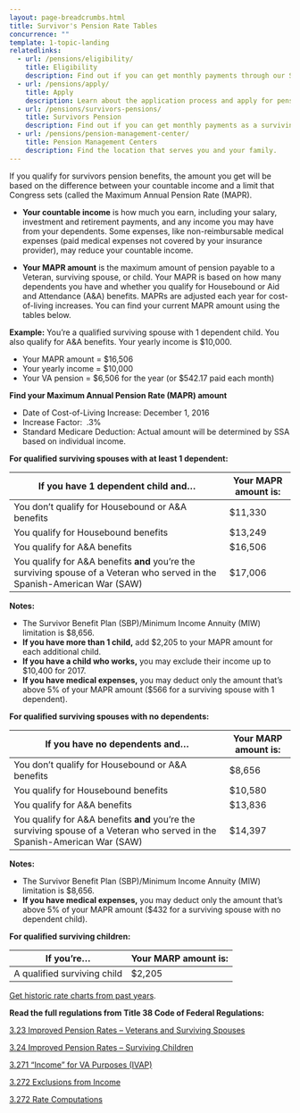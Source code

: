 ```yaml
---
layout: page-breadcrumbs.html
title: Survivor's Pension Rate Tables
concurrence: "" 
template: 1-topic-landing
relatedlinks:
  - url: /pensions/eligibility/
    title: Eligibility
    description: Find out if you can get monthly payments through our Survivors Pension program.
  - url: /pensions/apply/
    title: Apply
    description: Learn about the application process and apply for pension benefits.
  - url: /pensions/survivors-pensions/
    title: Survivors Pension
    description: Find out if you can get monthly payments as a surviving spouse. 
  - url: /pensions/pension-management-center/
    title: Pension Management Centers
    description: Find the location that serves you and your family. 
---
```


<div class="va-introtext">

If you qualify for survivors pension benefits, the amount you get will be based on the difference between your countable income and a limit that Congress sets (called the Maximum Annual Pension Rate (MAPR). 

</div>

- **Your countable income** is how much you earn, including your salary, investment and retirement payments, and any income you may have from your dependents. Some expenses, like non-reimbursable medical expenses (paid medical expenses not covered by your insurance provider), may reduce your countable income.

- **Your MAPR amount** is the maximum amount of pension payable to a Veteran, surviving spouse, or child. Your MAPR is based on how many dependents you have and whether you qualify for Housebound or Aid and Attendance (A&A) benefits. MAPRs are adjusted each year for cost-of-living increases. You can find your current MAPR amount using the tables below.

**Example:**
You’re a qualified surviving spouse with 1 dependent child. You also qualify for A&A benefits. Your yearly income is $10,000.

* Your MAPR amount = $16,506
* Your yearly income = $10,000
* Your VA pension = $6,506 for the year (or $542.17 paid each month)

**Find your Maximum Annual Pension Rate (MAPR) amount**

* Date of Cost-of-Living Increase: December 1, 2016
* Increase Factor:  .3%
* Standard Medicare Deduction: Actual amount will be determined by SSA based on individual income.

**For qualified surviving spouses with at least 1 dependent:**

| **If you have 1 dependent child and…** | **Your MAPR amount is:** | 
| --- | --- | 
| You don’t qualify for Housebound or A&A benefits | $11,330 | 
| You qualify for Housebound benefits | $13,249| 
| You qualify for A&A benefits| $16,506| 
| You qualify for A&A benefits **and** you’re the surviving spouse of a Veteran who served in the Spanish-American War (SAW) | $17,006 | 

**Notes:** 
- The Survivor Benefit Plan (SBP)/Minimum Income Annuity (MIW) limitation is $8,656.
- **If you have more than 1 child,** add $2,205 to your MAPR amount for each additional child. 
- **If you have a child who works,** you may exclude their income up to $10,400 for 2017.
- **If you have medical expenses,** you may deduct only the amount that’s above 5% of your MAPR amount ($566 for a surviving spouse with 1 dependent).

**For qualified surviving spouses with no dependents:**

| **If you have no dependents and…** | **Your MARP amount is:** |
| --- | --- |
| You don’t qualify for Housebound or A&A benefits | $8,656 |
| You qualify for Housebound benefits | $10,580 | 
| You qualify for A&A benefits | $13,836 | 
| You qualify for A&A benefits **and** you’re the surviving spouse of a Veteran who served in the Spanish-American War (SAW) | $14,397 |

**Notes:**
- The Survivor Benefit Plan (SBP)/Minimum Income Annuity (MIW) limitation is $8,656.
- **If you have medical expenses,** you may deduct only the amount that’s above 5% of your MAPR amount ($432 for a surviving spouse with no dependent child). 

**For qualified surviving children:**

| **If you’re…**| **Your MARP amount is:** |
| --- | --- | 
| A qualified surviving child  | $2,205 |

[Get historic rate charts from past years](http://www.benefits.va.gov/pension/current_rates_survivor_pen.asp).

**Read the full regulations from Title 38 Code of Federal Regulations:** 

[3.23 Improved Pension Rates – Veterans and Surviving Spouses](https://www.ecfr.gov/cgi-bin/text-idx?SID=ad275643432556b9dda942343fb89296&mc=true&node=pt38.1.3&rgn=div58#se38.1.3_123)

[3.24 Improved Pension Rates – Surviving Children](https://www.ecfr.gov/cgi-bin/text-idx?SID=ad275643432556b9dda942343fb89296&mc=true&node=pt38.1.3&rgn=div58#se38.1.3_123)

[3.271 “Income” for VA Purposes (IVAP)](https://www.ecfr.gov/cgi-bin/text-idx?SID=ad275643432556b9dda942343fb89296&mc=true&node=pt38.1.3&rgn=div58#se38.1.3_123)

[3.272 Exclusions from Income](https://www.ecfr.gov/cgi-bin/text-idx?SID=ad275643432556b9dda942343fb89296&mc=true&node=pt38.1.3&rgn=div58#se38.1.3_123)

[3.272 Rate Computations](https://www.ecfr.gov/cgi-bin/text-idx?SID=ad275643432556b9dda942343fb89296&mc=true&node=pt38.1.3&rgn=div58#se38.1.3_123) 

